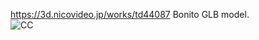 https://3d.nicovideo.jp/works/td44087
Bonito GLB model.
<br><img src="https://mirrors.creativecommons.org/presskit/buttons/88x31/png/by.png" alt="CC" title="CCBY">
